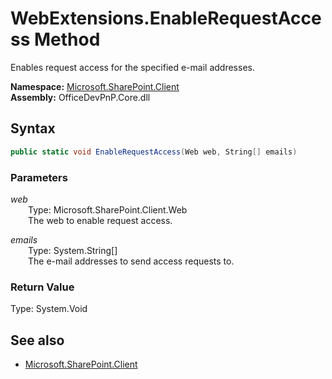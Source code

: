 # WebExtensions.EnableRequestAccess Method  
Enables request access for the specified e-mail addresses.  

**Namespace:** [Microsoft.SharePoint.Client](Microsoft.SharePoint.Client.md)  
**Assembly:** OfficeDevPnP.Core.dll  
## Syntax
```C#
public static void EnableRequestAccess(Web web, String[] emails)
```
### Parameters
*web*  
&emsp;&emsp;Type: Microsoft.SharePoint.Client.Web  
&emsp;&emsp;The web to enable request access.  
  
*emails*  
&emsp;&emsp;Type: System.String[]  
&emsp;&emsp;The e-mail addresses to send access requests to.  
  
### Return Value
Type: System.Void  

## See also
- [Microsoft.SharePoint.Client](Microsoft.SharePoint.Client.md)

